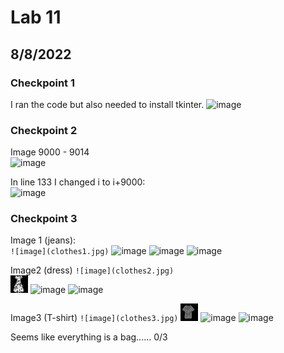 # Lab 11 
## 8/8/2022

### Checkpoint 1 

I ran the code but also needed to install tkinter. 
![image](https://user-images.githubusercontent.com/57297201/183365566-a3b8dd15-631a-49e5-a784-e6f41c067707.png)

### Checkpoint 2 
Image 9000 - 9014   
![image](https://user-images.githubusercontent.com/57297201/183500906-d374917d-2df9-4a16-8bb4-2e5854f7f26d.png)

In line 133 I changed i to i+9000:  
![image](https://user-images.githubusercontent.com/57297201/183501514-5111139a-b220-4329-b4df-b37cbd2ca2e1.png)

### Checkpoint 3 

Image 1 (jeans):  
`![image](clothes1.jpg)`
![image](clothes_edited.jpg)
![image](https://user-images.githubusercontent.com/57297201/183529816-12109017-1f76-44eb-abc6-a6d7bafceeb9.png)
![image](https://user-images.githubusercontent.com/57297201/183530102-12131980-5569-47bc-80d4-21cf5cd4ab66.png)


Image2 (dress) 
`![image](clothes2.jpg)`  
![image](clothes2_edited.jpg)
![image](https://user-images.githubusercontent.com/57297201/183530048-95339bd5-0964-465c-ba43-8e9076259181.png)
![image](https://user-images.githubusercontent.com/57297201/183530121-d031198c-5c54-4ebc-b02c-b1939baa4e88.png)



Image3 (T-shirt)
`![image](clothes3.jpg)`
![image](clothes3_edited.jpg)
![image](https://user-images.githubusercontent.com/57297201/183530050-47405a45-fc16-4b49-9a80-0332607950cc.png)
![image](https://user-images.githubusercontent.com/57297201/183530140-f04fd7d7-c2b6-4200-8523-c38b004e2998.png)


Seems like everything is a bag...... 0/3

